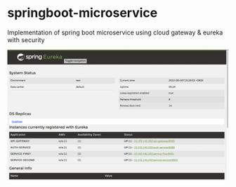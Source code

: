 # springboot-microservice
 Implementation of spring boot microservice using cloud gateway & eureka with security


![alt text](https://github.com/awankkaley/springboot-microservice/blob/main/eureka.png)
